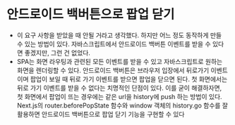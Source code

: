 # 안드로이드 백버튼으로 팝업 닫기

- 이 요구 사항을 받았을 때 안될 거라고 생각했다. 하지만 어느 정도 동작하게 만들 수 있는 방법이 있다. 자바스크립트에서 안드로이드 백버튼 이벤트를 받을 수 있다면 좋겠지만, 그런 건 없었다.
- SPA는 화면 라우팅과 관련된 모든 이벤트를 받을 수 있고 자바스크립트로 원하는 화면을 렌더링할 수 있다. 안드로이드 백버튼은 브라우저 입장에서 뒤로가기 이벤트이며 팝업이 보일 때 뒤로 가기 이벤트를 받으면 팝업을 닫으면 된다. 첫 화면에서는 뒤로 가기 이벤트를 받을 수 없다는 치명적인 단점이 있다. 이를 굳이 해결하자면, 첫 화면에서 팝업이 뜨는 경우에는 같은 url을 history에 push 하는 방법이 있다. Next.js의 router.beforePopState 함수와 window 객체의 history.go 함수를 잘 활용하면 안드로이드 백버튼으로 팝업 닫기 기능을 구현할 수 있다

